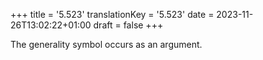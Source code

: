 +++
title = '5.523'
translationKey = '5.523'
date = 2023-11-26T13:02:22+01:00
draft = false
+++

The generality symbol occurs as an argument.
